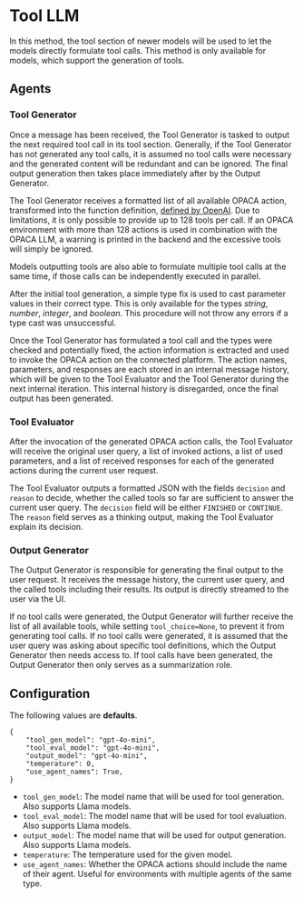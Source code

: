 # Tool LLM

In this method, the tool section of newer models will be used to let the models directly formulate tool calls. This method is only available for models, which support the generation of tools.

## Agents

### Tool Generator

Once a message has been received, the Tool Generator is tasked to output the next required tool call in its tool section. Generally, if the Tool Generator has not generated any tool calls, it is assumed no tool calls were necessary and the generated content will be redundant and can be ignored. The final output generation then takes place immediately after by the Output Generator.

The Tool Generator receives a formatted list of all available OPACA action, transformed into the function definition, [defined by OpenAI](https://platform.openai.com/docs/guides/function-calling). Due to limitations, it is only possible to provide up to 128 tools per call. If an OPACA environment with more than 128 actions is used in combination with the OPACA LLM, a warning is printed in the backend and the excessive tools will simply be ignored.

Models outputting tools are also able to formulate multiple tool calls at the same time, if those calls can be independently executed in parallel.

After the initial tool generation, a simple type fix is used to cast parameter values in their correct type. This is only available for the types _string_, _number_, _integer_, and _boolean_. This procedure will not throw any errors if a type cast was unsuccessful.

Once the Tool Generator has formulated a tool call and the types were checked and potentially fixed, the action information is extracted and used to invoke the OPACA action on the connected platform. The action names, parameters, and responses are each stored in an internal message history, which will be given to the Tool Evaluator and the Tool Generator during the next internal iteration. This internal history is disregarded, once the final output has been generated.

### Tool Evaluator

After the invocation of the generated OPACA action calls, the Tool Evaluator will receive the original user query, a list of invoked actions, a list of used parameters, and a list of received responses for each of the generated actions during the current user request.

The Tool Evaluator outputs a formatted JSON with the fields `decision` and `reason` to decide, whether the called tools so far are sufficient to answer the current user query. The `decision` field will be either `FINISHED` or `CONTINUE`. The `reason` field serves as a thinking output, making the Tool Evaluator explain its decision.

### Output Generator

The Output Generator is responsible for generating the final output to the user request. It receives the message history, the current user query, and the called tools including their results. Its output is directly streamed to the user via the UI.

If no tool calls were generated, the Output Generator will further receive the list of all available tools, while setting `tool_choice=None`, to prevent it from generating tool calls. If no tool calls were generated, it is assumed that the user query was asking about specific tool definitions, which the Output Generator then needs access to. If tool calls have been generated, the Output Generator then only serves as a summarization role.

## Configuration

The following values are **defaults**.

```
{
    "tool_gen_model": "gpt-4o-mini",
    "tool_eval_model": "gpt-4o-mini",
    "output_model": "gpt-4o-mini",
    "temperature": 0,
    "use_agent_names": True,
}
```

- `tool_gen_model`: The model name that will be used for tool generation. Also supports Llama models.
- `tool_eval_model`: The model name that will be used for tool evaluation. Also supports Llama models.
- `output_model`: The model name that will be used for output generation. Also supports Llama models.
- `temperature`: The temperature used for the given model.
- `use_agent_names`: Whether the OPACA actions should include the name of their agent. Useful for environments with multiple agents of the same type.
